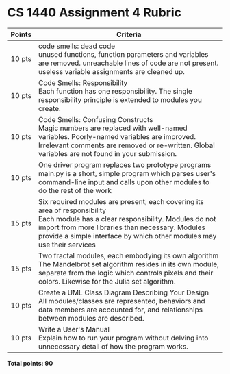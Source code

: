 # CS 1440 Assignment 4 Rubric

| Points | Criteria
|:------:|--------------------------------------------------------------------------------
|10 pts  | code smells: dead code<br/>unused functions, function parameters and variables are removed. unreachable lines of code are not present. useless variable assignments are cleaned up.
|10 pts  | Code Smells: Responsibility<br/> Each function has one responsibility. The single responsibility principle is extended to modules you create.
|10 pts  | Code Smells: Confusing Constructs<br/> Magic numbers are replaced with well-named variables. Poorly-named variables are improved. Irrelevant comments are removed or re-written. Global variables are not found in your submission.
|10 pts  | One driver program replaces two prototype programs<br/> main.py is a short, simple program which parses user's command-line input and calls upon other modules to do the rest of the work
|15 pts  | Six required modules are present, each covering its area of responsibility<br/> Each module has a clear responsibility. Modules do not import from more libraries than necessary. Modules provide a simple interface by which other modules may use their services
|15 pts  | Two fractal modules, each embodying its own algorithm<br/> The Mandelbrot set algorithm resides in its own module, separate from the logic which controls pixels and their colors. Likewise for the Julia set algorithm.
|10 pts  | Create a UML Class Diagram Describing Your Design<br/> All modules/classes are represented, behaviors and data members are accounted for, and relationships between modules are described.
|10 pts  | Write a User's Manual<br/> Explain how to run your program without delving into unnecessary detail of how the program works.

**Total points: 90**
